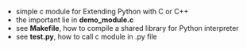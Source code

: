 - simple c module for Extending Python with C or C++
- the important lie in **demo_module.c**
- see **Makefile**, how to compile a shared library for Python interpreter
- see **test.py**, how to call c module in .py file
